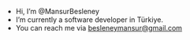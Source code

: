 - Hi, I’m @MansurBesleney
- I’m currently a software developer in Türkiye.
- You can reach me via besleneymansur@gmail.com

<!---
MansurBesleney/MansurBesleney is a ✨ special ✨ repository because its `README.md` (this file) appears on your GitHub profile.
You can click the Preview link to take a look at your changes.
--->
